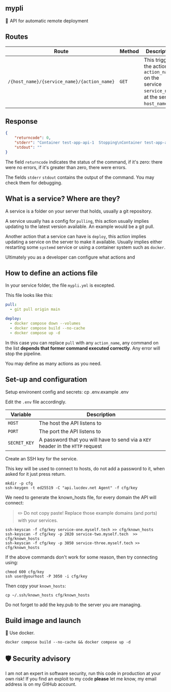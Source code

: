## mypli
🚀  API for automatic remote deployment

## Routes

| Route | Method | Description
| --- | --- | --- |
| `/{host_name}/{service_name}/{action_name}` | `GET` | This triggers the action `action_name` on the service `service_name`, at the server `host_name`. |

## Response

```json
{
	"returncode": 0,
	"stderr": "Container test-app-api-1  Stopping\nContainer test-app-api-1  Stopping\nContainer test-app-api-1  Stopped\nContainer test-app-api-1  Removing\nContainer test-app-api-1  Removed\nNetwork test-app_default  Removing\nNetwork test-app_default  Removed\n",
	"stdout": ""
}
```

The field `returncode` indicates the status of the command, if it's zero: there were no errors, if it's greater than zero, there were errors.

The fields `stderr` `stdout` contains the output of the command. You may check them for debugging.

## What is a service? Where are they?

A service is a folder on your server that holds, usually a git repository.

A service usually has a config for `pulling`, this action usually implies updating to the latest version available. An example would be a git pull.

Another action that a service can have is `deploy`, this action implies updating a service on the server to make it available. Usually implies either restarting some `systemd` service or using a container system such as `docker`.

Ultimately you as a developer can configure what actions and 

## How to define an actions file

In your service folder, the file `mypli.yml` is excepted.

This file looks like this:

```yaml
pull:
  - git pull origin main

deploy:
  - docker compose down --volumes
  - docker compose build --no-cache
  - docker compose up -d
```

In this case you can replace `pull` with any `action_name`, any command on the list **depends that former command executed correctly**. Any error will stop the pipeline.

You may define as many actions as you need.

## Set-up and configuration

Setup environent config and secrets:
	cp .env.example .env

Edit the `.env` file accordingly.

| Variable | Description |
| --- | --- |
| `HOST` | The host the API listens to |
| `PORT` | The port the API listens to |
| `SECRET_KEY` | A password that you will have to send via a `KEY` header in the `HTTP` request |

Create an SSH key for the service.

This key will be used to connect to hosts, do not add a password to it, when asked for it just press return.

	mkdir -p cfg
	ssh-keygen -t ed25519 -C "api.lucdev.net Agent" -f cfg/key

We need to generate the known_hosts file, for every domain the API will connect:

> ✏️ Do not copy paste! Replace those example domains (and ports) with your services.

	ssh-keyscan -f cfg/key service-one.myself.tech >> cfg/known_hosts
	ssh-keyscan -f cfg/key -p 2020 service-two.myself.tech  >> cfg/known_hosts
	ssh-keyscan -f cfg/key -p 3050 service-three.myself.tech >> cfg/known_hosts

If the above commands don't work for some reason, then try connecting using:

	chmod 600 cfg/key
	ssh user@yourhost -P 3050 -i cfg/key

Then copy your `known_hosts`:

	cp ~/.ssh/known_hosts cfg/known_hosts

Do not forget to add the key.pub to the server you are managing.

## Build image and launch

🐳 Use docker.

	docker compose build --no-cache && docker compose up -d
	
## 🛡️ Security advisory

I am not an expert in software security, run this code in production at your own risk! If you find an exploit to my code **please** let me know, my email address is on my GitHub account.
